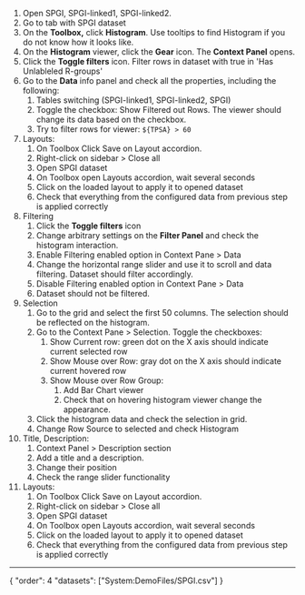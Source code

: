 1. Open SPGI, SPGI-linked1, SPGI-linked2.
2. Go to tab with SPGI dataset
3. On the **Toolbox,** click **Histogram**. Use tooltips to find Histogram if you do not know how it looks like.
4. On the **Histogram** viewer, click the **Gear** icon. The **Context Panel** opens.
5. Click the **Toggle filters** icon. Filter rows in dataset with true in 'Has Unlableled R-groups'
6. Go to the **Data** info panel and check all the properties, including the following:
    1. Tables switching (SPGI-linked1, SPGI-linked2, SPGI)
    2. Toggle the checkbox: Show Filtered out Rows. The viewer should change its data based on the checkbox.
    3. Try to filter rows for viewer: `${TPSA} > 60`
7. Layouts:
    1. On Toolbox Click Save on Layout accordion.
    2. Right-click on sidebar > Close all
    3. Open SPGI dataset
    4. On Toolbox open Layouts accordion, wait several seconds
    5. Click on the loaded layout to apply it to opened dataset
    6. Check that everything from the configured data from previous step is applied correctly
8. Filtering
    1. Click the **Toggle filters** icon
    2. Change arbitrary settings on the **Filter Panel** and check the histogram interaction.
    3. Enable Filtering enabled option in Context Pane > Data
    4. Change the horizontal range slider and use it to scroll and data filtering. Dataset should filter accordingly.
    5. Disable Filtering enabled option in Context Pane > Data
    6. Dataset should not be filtered.
9. Selection
    1. Go to the grid and select the first 50 columns. The selection should be reflected on the histogram.
    2. Go to the Context Pane > Selection. Toggle the checkboxes:
        1. Show Current row: green dot on the X axis should indicate current selected row
        2. Show Mouse over Row: gray dot on the X axis should indicate current hovered row
        3. Show Mouse over Row Group:
            1. Add Bar Chart viewer
            2. Check that on hovering histogram viewer change the appearance.
    3. Click the histogram data and check the selection in grid.
    4. Change Row Source to selected and check Histogram
10. Title, Description:
    1. Context Panel > Description section
    2. Add a title and a description.
    3. Change their position
    4. Check the range slider functionality
11. Layouts:
     1. On Toolbox Click Save on Layout accordion.
     2. Right-click on sidebar > Close all
     3. Open SPGI dataset
     4. On Toolbox open Layouts accordion, wait several seconds
     5. Click on the loaded layout to apply it to opened dataset
     6. Check that everything from the configured data from previous step is applied correctly

---
{
"order": 4
"datasets": ["System:DemoFiles/SPGI.csv"]
}

